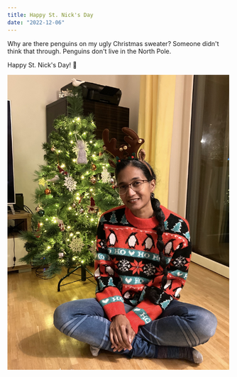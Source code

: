 ```yaml
---
title: Happy St. Nick's Day
date: "2022-12-06"
---
```


Why are there penguins on my ugly Christmas sweater? Someone didn't think that through. Penguins don't live in the North Pole. 

Happy St. Nick's Day! 🎅

<img src="/static/img/IMG-christmas2022.jpg" width="500">